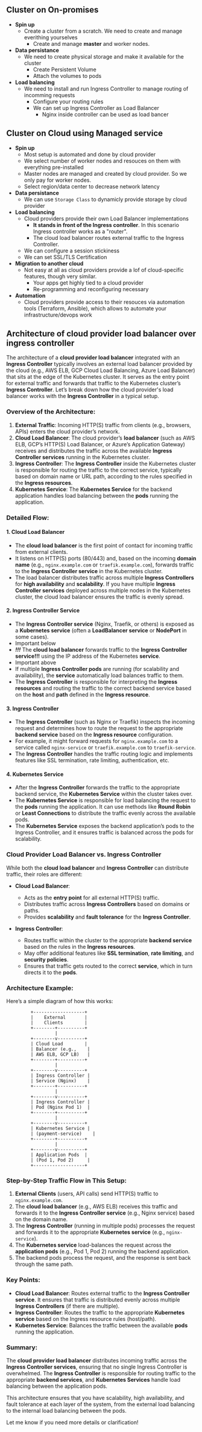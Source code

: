 ## Cluster on On-promises
- **Spin up**
  - Create a cluster from a scratch. We need to create and manage everithing yourselves
    - Create and manage **master** and worker nodes.
- **Data persistance**
  - We need to create physical storage and make it available for the cluster
    - Create Persistent Volume
    - Attach the volumes to pods
- **Load balancing**
  - We need to install and run Ingress Controller to manage routing of incomming requests
    - Configure your routing rules
    - We can set up Ingress Controller as Load Balancer
      - Nginx inside controller can be used as load bancer

## Cluster on Cloud using Managed service
- **Spin up**
  - Most setup is automated and done by cloud provider
  - We select number of worker nodes and resouces on them with everything pre-installed
  - Master nodes are managed and created by cloud provider. So we only pay for worker nodes.
  - Select region/data center to decrease network latency
- **Data persistance**
  - We can use `Storage Class` to dynamicly provide storage by cloud provider
- **Load balancing**
  - Cloud providers provide their own Load Balancer implementations
    - **It stands in front of the Ingress controller**. In this scenario Ingress controller works as a "router".
    - The cloud load balancer routes external traffic to the Ingress Controller.
  - We can configure a session stickiness
  - We can set SSL/TLS Certification
- **Migration to another cloud**
  - Not easy at all as cloud providers provide a lof of cloud-specific features, though very similar.
    - Your apps get highly tied to a cloud provider
    - Re-programming and reconfiguring necessary
- **Automation**
  - Cloud providers provide access to their resouces via automation tools (Terraform, Ansible), which allows to automate your infrastructure/devops work

## Architecture of cloud provider load balancer over ingress controller

The architecture of a **cloud provider load balancer** integrated with an **Ingress Controller** typically involves an external load balancer provided by the cloud (e.g., AWS ELB, GCP Cloud Load Balancing, Azure Load Balancer) that sits at the edge of the Kubernetes cluster. It serves as the entry point for external traffic and forwards that traffic to the Kubernetes cluster’s **Ingress Controller**. Let’s break down how the cloud provider's load balancer works with the **Ingress Controller** in a typical setup.

### **Overview of the Architecture:**
1. **External Traffic**: Incoming HTTP(S) traffic from clients (e.g., browsers, APIs) enters the cloud provider’s network.
2. **Cloud Load Balancer**: The cloud provider’s **load balancer** (such as AWS ELB, GCP’s HTTP(S) Load Balancer, or Azure’s Application Gateway) receives and distributes the traffic across the available **Ingress Controller services** running in the Kubernetes cluster.
3. **Ingress Controller**: The **Ingress Controller** inside the Kubernetes cluster is responsible for routing the traffic to the correct service, typically based on domain name or URL path, according to the rules specified in the **Ingress resources**.
4. **Kubernetes Service**: The **Kubernetes Service** for the backend application handles load balancing between the **pods** running the application.

### **Detailed Flow:**

#### 1. **Cloud Load Balancer**
   - The **cloud load balancer** is the first point of contact for incoming traffic from external clients.
   - It listens on HTTP(S) ports (80/443) and, based on the incoming **domain name** (e.g., `nginx.example.com` or `traefik.example.com`), forwards traffic to the **Ingress Controller service** in the Kubernetes cluster.
   - The load balancer distributes traffic across multiple **Ingress Controllers** for **high availability** and **scalability**. If you have multiple **Ingress Controller services** deployed across multiple nodes in the Kubernetes cluster, the cloud load balancer ensures the traffic is evenly spread.

#### 2. **Ingress Controller Service**
   - The **Ingress Controller service** (Nginx, Traefik, or others) is exposed as a **Kubernetes service** (often a **LoadBalancer service** or **NodePort** in some cases).
   - Important below
   - ***!!!*** The **cloud load balancer** forwards traffic to the **Ingress Controller service!!!** using the IP address of the Kubernetes **service**.
   - Important above
   - If multiple **Ingress Controller pods** are running (for scalability and availability), the **service** automatically load balances traffic to them.
   - The **Ingress Controller** is responsible for interpreting the **Ingress resources** and routing the traffic to the correct backend service based on the **host** and **path** defined in the **Ingress resource**.

#### 3. **Ingress Controller**
   - The **Ingress Controller** (such as Nginx or Traefik) inspects the incoming request and determines how to route the request to the appropriate **backend service** based on the **Ingress resource** configuration.
   - For example, it might forward requests for `nginx.example.com` to a service called `nginx-service` or `traefik.example.com` to `traefik-service`.
   - The **Ingress Controller** handles the traffic routing logic and implements features like SSL termination, rate limiting, authentication, etc.
   
#### 4. **Kubernetes Service**
   - After the **Ingress Controller** forwards the traffic to the appropriate backend service, the **Kubernetes Service** within the cluster takes over.
   - The **Kubernetes Service** is responsible for load balancing the request to the **pods** running the application. It can use methods like **Round Robin** or **Least Connections** to distribute the traffic evenly across the available pods.
   - The **Kubernetes Service** exposes the backend application’s pods to the Ingress Controller, and it ensures traffic is balanced across the pods for scalability.

### **Cloud Provider Load Balancer vs. Ingress Controller**

While both the **cloud load balancer** and **Ingress Controller** can distribute traffic, their roles are different:

- **Cloud Load Balancer**:
  - Acts as the **entry point** for all external HTTP(S) traffic.
  - Distributes traffic across **Ingress Controllers** based on domains or paths.
  - Provides **scalability** and **fault tolerance** for the **Ingress Controller**.

- **Ingress Controller**:
  - Routes traffic within the cluster to the appropriate **backend service** based on the rules in the **Ingress resources**.
  - May offer additional features like **SSL termination**, **rate limiting**, and **security policies**.
  - Ensures that traffic gets routed to the correct **service**, which in turn directs it to the **pods**.

### **Architecture Example**:

Here’s a simple diagram of how this works:

```
         +-------------------+    
         |    External       |    
         |    Clients        |    
         +--------+----------+    
                  |               
         +--------v----------+    
         | Cloud Load        |    
         | Balancer (e.g.,    |    
         | AWS ELB, GCP LB)   |    
         +--------+----------+    
                  |               
         +--------v----------+    
         | Ingress Controller |    
         | Service (Nginx)    |    
         +--------+----------+    
                  |               
         +--------v----------+    
         | Ingress Controller |    
         | Pod (Nginx Pod 1)  |    
         +--------+----------+    
                  |               
         +--------v----------+    
         | Kubernetes Service |    
         | (payment-service)    |    
         +--------+----------+    
                  |               
         +--------v----------+    
         | Application Pods  |    
         | (Pod 1, Pod 2)     |    
         +-------------------+
```

### **Step-by-Step Traffic Flow in This Setup:**
1. **External Clients** (users, API calls) send HTTP(S) traffic to `nginx.example.com`.
2. The **cloud load balancer** (e.g., AWS ELB) receives this traffic and forwards it to the **Ingress Controller service** (e.g., Nginx service) based on the domain name.
3. The **Ingress Controller** (running in multiple pods) processes the request and forwards it to the appropriate **Kubernetes service** (e.g., `nginx-service`).
4. The **Kubernetes service** load-balances the request across the **application pods** (e.g., Pod 1, Pod 2) running the backend application.
5. The backend pods process the request, and the response is sent back through the same path.

### **Key Points:**

- **Cloud Load Balancer**: Routes external traffic to the **Ingress Controller service**. It ensures that traffic is distributed evenly across multiple **Ingress Controllers** (if there are multiple).
- **Ingress Controller**: Routes the traffic to the appropriate **Kubernetes service** based on the Ingress resource rules (host/path).
- **Kubernetes Service**: Balances the traffic between the available **pods** running the application.

### **Summary:**
The **cloud provider load balancer** distributes incoming traffic across the **Ingress Controller services**, ensuring that no single Ingress Controller is overwhelmed. The **Ingress Controller** is responsible for routing traffic to the appropriate **backend services**, and **Kubernetes Services** handle load balancing between the application pods.

This architecture ensures that you have scalability, high availability, and fault tolerance at each layer of the system, from the external load balancing to the internal load balancing between the pods.

Let me know if you need more details or clarification!

